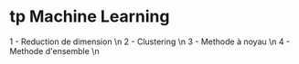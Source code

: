 # tp Machine Learning
1 - Reduction de dimension \n
2 - Clustering \n
3 - Methode à noyau \n
4 - Methode d'ensemble \n
